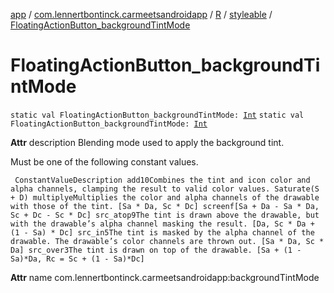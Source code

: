 [app](../../../index.md) / [com.lennertbontinck.carmeetsandroidapp](../../index.md) / [R](../index.md) / [styleable](index.md) / [FloatingActionButton_backgroundTintMode](./-floating-action-button_background-tint-mode.md)

# FloatingActionButton_backgroundTintMode

`static val FloatingActionButton_backgroundTintMode: `[`Int`](https://kotlinlang.org/api/latest/jvm/stdlib/kotlin/-int/index.html)
`static val FloatingActionButton_backgroundTintMode: `[`Int`](https://kotlinlang.org/api/latest/jvm/stdlib/kotlin/-int/index.html)

**Attr**
description Blending mode used to apply the background tint.

Must be one of the following constant values.

     ConstantValueDescription add10Combines the tint and icon color and alpha channels, clamping the result to valid color values. Saturate(S + D) multiplyeMultiplies the color and alpha channels of the drawable with those of the tint. [Sa * Da, Sc * Dc] screenf[Sa + Da - Sa * Da, Sc + Dc - Sc * Dc] src_atop9The tint is drawn above the drawable, but with the drawable’s alpha channel masking the result. [Da, Sc * Da + (1 - Sa) * Dc] src_in5The tint is masked by the alpha channel of the drawable. The drawable’s color channels are thrown out. [Sa * Da, Sc * Da] src_over3The tint is drawn on top of the drawable. [Sa + (1 - Sa)*Da, Rc = Sc + (1 - Sa)*Dc]

**Attr**
name com.lennertbontinck.carmeetsandroidapp:backgroundTintMode

